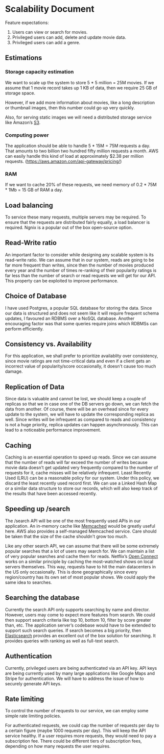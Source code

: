 # Scalability Document

Feature expectations: 

1. Users can view or search for movies.
2. Privileged users can add, delete and update movie data.
3. Privileged users can add a genre.

## Estimations
### Storage capacity estimation

We want to scale up the system to store 5 * 5 million = 25M movies. If we assume that 1 movie record takes up 1 KB of data, then we require 25 GB of storage space. 

However, if we add more information about movies, like a long description or thumbnail images, then this number could go up very quickly.

Also, for serving static images we will need a distributed storage service like Amazon’s [S3](https://aws.amazon.com/s3/).

### Computing power

The application should be able to handle 5 * 15M = 75M requests a day. That amounts to two billion two hundred fifty million requests a month. AWS can easily handle this kind of load at approximately $2.38 per million requests. (https://aws.amazon.com/api-gateway/pricing/)

### RAM
If we want to cache 20% of these requests, we need memory of 0.2 * 75M * 1Mb = 15 GB of RAM a day.

## Load balancing

To service these many requests, multiple servers may be required. To ensure that the requests are distributed fairly equally, a load balancer is required. Ngnix is a popular out of the box open-source option.

## Read-Write ratio
An important factor to consider while designing any scalable system is its read-write ratio. We can assume that in our system, reads are going to be far more frequent than writes, since then the number of movies produced every year and the number of times re-ranking of their popularity ratings is far less than the number of search or read requests we will get for our API. This property can be exploited to improve performance.


## Choice of Database
I have used Postgres, a popular SQL database for storing the data. Since our data is structured and does not seem like it will require frequent schema updates, I favoured an RDBMS over a NoSQL database. Another encouraging factor was that some queries require joins which RDBMSs can perform efficiently.

## Consistency vs. Availability

For this application, we shall prefer to prioritize availablity over consistency, since movie ratings are not time-critical data and even if a client gets an incorrect value of popularity/score occasionally, it doesn't cause too much damage. 


## Replication of Data

Since data is valuable and cannot be lost, we should keep a couple of replicas so that we in case one of the DB servers go down, we can fetch the data from another. Of course, there will be an overhead since for every update to the system, we will have to update the corresponding replica as well. Since writes will be infrequent as compared to reads and consistency is not a huge priority, replica updates can happen asynchronously. This can lead to a noticeable performance improvement.


## Caching
Caching is an essential operation to speed up reads. Since we can assume that the number of reads will far exceed the number of writes because movie data doesn't get updated very frequently compared to the number of requests for it, cache misses will be relatively infrequent. 
Least Recently Used (LRU) can be a reasonable policy for our system. Under this policy, we discard the least recently used record first. We can use a Linked Hash Map or a similar data structure to store our records, which will also keep track of the results that have been accessed recently.

## Speeding up /search

The /search API will be one of the most frequently used APIs in our application. An in-memory cache like [Memcached](https://memcached.org/) would be greatly useful here. AWS also provides a self-managed Memcached service. Care should be taken that the size of the cache shouldn't grow too much.

Like any other search API, we can assume that there will be some extremely popular searches that a lot of users may search for. We can maintain a list of very popular searches and cache them for reads. Netflix’s [Open Connect](https://openconnect.netflix.com/en_gb/) works on a similar principle by caching the most-watched shows on local servers themselves. This way, requests have to hit the main datacenters in the US only occasionally. This is done geographically since every region/country has its own set of most popular shows. We could apply the same idea to searches.

## Searching the database

Currently the search API only supports searching by name and director. However, users may come to expect more features from search. We could then support search criteria like top 10, bottom 10, filter by score greater than, etc. The application server’s codebase would have to be extended to support such search queries.
If search becomes a big priority, then [Elasticsearch](https://www.elastic.co/) provides an excellent out of the box solution for searching. It provides queries with ranking as well as full-text search.


## Authentication

Currently, privileged users are being authenticated via an API key. API keys are being currently used by many large applications like Google Maps and Stripe for authentication. We will have to address the issue of how to securely generate API keys.



## Rate limiting

To control the number of requests to our service, we can employ some simple rate limiting policies.

For authenticated requests, we could cap the number of requests per day to a certain figure (maybe 1000 requests per day). This will keep the API service healthy. If a user requires more requests, they would need to pay a subscription fee. There could be different tiers of subscription fees, depending on how many requests the user requires.


